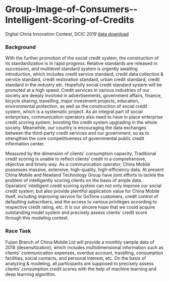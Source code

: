 # Group-Image-of-Consumers--Intelligent-Scoring-of-Credits
Digital China Innovation Contest, DCIC 2019
[data download](https://www.datafountain.cn/competitions/337/details/data-evaluation)
### Background
With the further promotion of the social credit system, the construction of its standardization is in rapid progress. Relative standards are released in succession, and multilevel standard system is urgently awaiting introduction, which includes credit service standard, credit data collection & service standard, credit restoration standard, urban credit standard, credit standard in the industry etc. Hopefully social credit standard system will be promoted at a high speed. Credit services in various industries of our society are deeply involved in advertisements, government affairs, finance, bicycle sharing, travelling, major investment projects, education, environmental protection, as well as the construction of social credit system, which is a systematic project. As an integral part of social enterprises, communication operators also need to have in place enterprise credit scoring system, boosting the credit system upgrading in the whole society. Meanwhile, our country is encouraging the data exchanges between the third-party credit services and our government, so as to strengthen the core competitiveness of governmental public credit information center.  

Measured by the dimension of clients’ consumption capacity, Traditional credit scoring is unable to reflect clients’ credit in a comprehensive, objective and timely way. As a communication operator, China Mobile possesses massive, extensive, high-quality, high-efficiency data. At present China Mobile and Newland Technology Group have joint efforts to tackle the problem of intelligently scoring clients on the basis of ample data. Operators’ intelligent credit scoring system can not only improve our social credit system, but also provide plentiful application value for China Mobile itself, including improving service for GoTone customers, credit control of defaulting subscribers, and the access to various privileges according to respective credit rating, etc. It is our sincere hope that we could acquire outstanding model system and precisely assess clients’ credit score through this modeling contest. 

### Race Task
Fujian Branch of China Mobile Ltd will provide a monthly sample data of 2018 (desensitization), which includes multidimensional information such as clients’ communication expenses, overdue account, travelling, consumption facilities, social contacts, and personal interest, etc. On the basis of analyzing & modeling, all participants are supposed to precisely assess clients’ consumption credit scores with the help of machine learning and deep learning algorithm.

